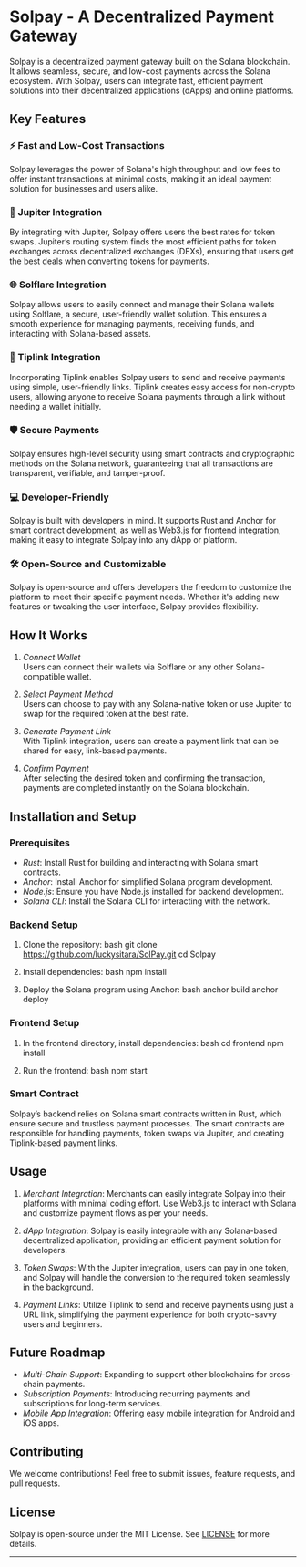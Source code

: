 # Solpay - A Decentralized Payment Gateway

Solpay is a decentralized payment gateway built on the Solana blockchain. It allows seamless, secure, and low-cost payments across the Solana ecosystem. With Solpay, users can integrate fast, efficient payment solutions into their decentralized applications (dApps) and online platforms. 

## Key Features

### ⚡ Fast and Low-Cost Transactions
Solpay leverages the power of Solana's high throughput and low fees to offer instant transactions at minimal costs, making it an ideal payment solution for businesses and users alike.

### 🔗 Jupiter Integration
By integrating with Jupiter, Solpay offers users the best rates for token swaps. Jupiter’s routing system finds the most efficient paths for token exchanges across decentralized exchanges (DEXs), ensuring that users get the best deals when converting tokens for payments.

### 🌐 Solflare Integration
Solpay allows users to easily connect and manage their Solana wallets using Solflare, a secure, user-friendly wallet solution. This ensures a smooth experience for managing payments, receiving funds, and interacting with Solana-based assets.

### 🎁 Tiplink Integration
Incorporating Tiplink enables Solpay users to send and receive payments using simple, user-friendly links. Tiplink creates easy access for non-crypto users, allowing anyone to receive Solana payments through a link without needing a wallet initially.

### 🛡️ Secure Payments
Solpay ensures high-level security using smart contracts and cryptographic methods on the Solana network, guaranteeing that all transactions are transparent, verifiable, and tamper-proof.

### 💻 Developer-Friendly
Solpay is built with developers in mind. It supports Rust and Anchor for smart contract development, as well as Web3.js for frontend integration, making it easy to integrate Solpay into any dApp or platform.

### 🛠️ Open-Source and Customizable
Solpay is open-source and offers developers the freedom to customize the platform to meet their specific payment needs. Whether it's adding new features or tweaking the user interface, Solpay provides flexibility.

## How It Works

1. *Connect Wallet*  
   Users can connect their wallets via Solflare or any other Solana-compatible wallet.

2. *Select Payment Method*  
   Users can choose to pay with any Solana-native token or use Jupiter to swap for the required token at the best rate.

3. *Generate Payment Link*  
   With Tiplink integration, users can create a payment link that can be shared for easy, link-based payments.

4. *Confirm Payment*  
   After selecting the desired token and confirming the transaction, payments are completed instantly on the Solana blockchain.

## Installation and Setup

### Prerequisites
- *Rust*: Install Rust for building and interacting with Solana smart contracts.
- *Anchor*: Install Anchor for simplified Solana program development.
- *Node.js*: Ensure you have Node.js installed for backend development.
- *Solana CLI*: Install the Solana CLI for interacting with the network.

### Backend Setup
1. Clone the repository:
   bash
   git clone https://github.com/luckysitara/SolPay.git
   cd Solpay
   

2. Install dependencies:
   bash
   npm install
   

3. Deploy the Solana program using Anchor:
   bash
   anchor build
   anchor deploy
   

### Frontend Setup
1. In the frontend directory, install dependencies:
   bash
   cd frontend
   npm install
   

2. Run the frontend:
   bash
   npm start
   

### Smart Contract
Solpay’s backend relies on Solana smart contracts written in Rust, which ensure secure and trustless payment processes. The smart contracts are responsible for handling payments, token swaps via Jupiter, and creating Tiplink-based payment links.

## Usage

1. *Merchant Integration*: Merchants can easily integrate Solpay into their platforms with minimal coding effort. Use Web3.js to interact with Solana and customize payment flows as per your needs.
   
2. *dApp Integration*: Solpay is easily integrable with any Solana-based decentralized application, providing an efficient payment solution for developers.
   
3. *Token Swaps*: With the Jupiter integration, users can pay in one token, and Solpay will handle the conversion to the required token seamlessly in the background.

4. *Payment Links*: Utilize Tiplink to send and receive payments using just a URL link, simplifying the payment experience for both crypto-savvy users and beginners.

## Future Roadmap
- *Multi-Chain Support*: Expanding to support other blockchains for cross-chain payments.
- *Subscription Payments*: Introducing recurring payments and subscriptions for long-term services.
- *Mobile App Integration*: Offering easy mobile integration for Android and iOS apps.

## Contributing
We welcome contributions! Feel free to submit issues, feature requests, and pull requests.

## License
Solpay is open-source under the MIT License. See [LICENSE](./LICENSE) for more details.

---
